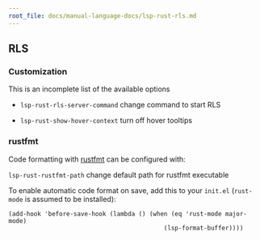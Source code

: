 ```yaml
---
root_file: docs/manual-language-docs/lsp-rust-rls.md
---
```

## RLS

### Customization

This is an incomplete list of the available options

- `lsp-rust-rls-server-command` change command to start RLS

- `lsp-rust-show-hover-context` turn off hover tooltips

### rustfmt

Code formatting with [rustfmt](https://github.com/rust-lang/rustfmt) can be configured with:

`lsp-rust-rustfmt-path` change default path for rustfmt executable

To enable automatic code format on save, add this to your `init.el` (`rust-mode` is assumed to be installed):

```
(add-hook 'before-save-hook (lambda () (when (eq 'rust-mode major-mode)
                                           (lsp-format-buffer))))
```
